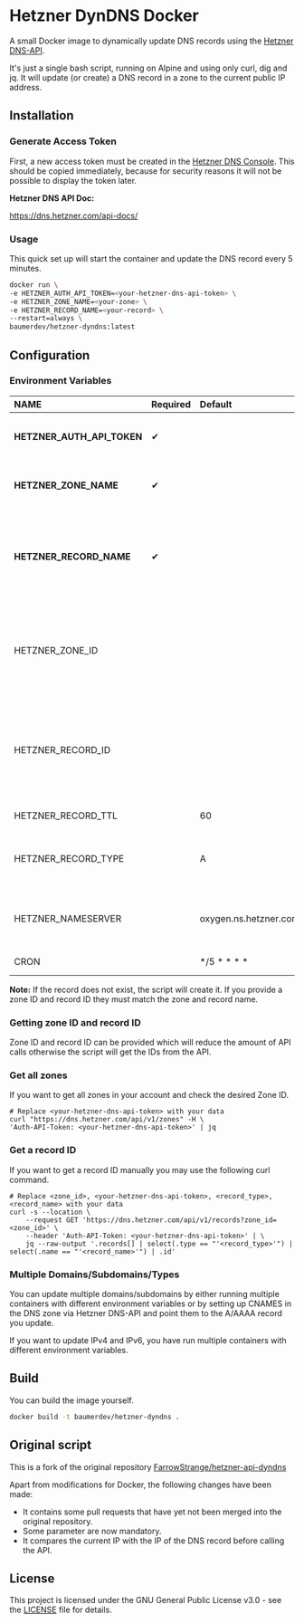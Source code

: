 # Hetzner DynDNS Docker

A small Docker image to dynamically update DNS records using the [Hetzner DNS-API](https://www.hetzner.com/dns-console/).

It's just a single bash script, running on Alpine and using only curl, dig and jq. It will update (or create) a DNS record in a zone to the current public IP address.

## Installation

### Generate Access Token

First, a new access token must be created in the [Hetzner DNS Console](https://dns.hetzner.com/). This should be copied immediately, because for security reasons it will not be possible to display the token later.

**Hetzner DNS API Doc:**

https://dns.hetzner.com/api-docs/

### Usage

This quick set up will start the container and update the DNS record every 5 minutes.

```bash
docker run \
-e HETZNER_AUTH_API_TOKEN=<your-hetzner-dns-api-token> \
-e HETZNER_ZONE_NAME=<your-zone> \
-e HETZNER_RECORD_NAME=<your-record> \
--restart=always \
baumerdev/hetzner-dyndns:latest
```

## Configuration

### Environment Variables

|NAME                       | Required | Default               | Description                                                                        |
|:--------------------------|:---------|:----------------------|:-----------------------------------------------------------------------------------|
|**HETZNER_AUTH_API_TOKEN** | ✔        |                       | Your Hetzner API access token                                                      |
|**HETZNER_ZONE_NAME**      | ✔        |                       | The zone name a.k.a the domain name.                                               |
|**HETZNER_RECORD_NAME**    | ✔        |                       | The record name a.k.a the subdomain. '@' to set the record for the zone itself.    |
|HETZNER_ZONE_ID            |          |                       | The zone ID to update. If not provided, the script will get the ID from the API.   |
|HETZNER_RECORD_ID          |          |                       | The record ID to update. If not provided, the script will get the ID from the API. |
|HETZNER_RECORD_TTL         |          | 60                    | The TTL of the record.                                                             |
|HETZNER_RECORD_TYPE        |          | A                     | The record type. Either A for IPv4 or AAAA for IPv6.                               |
|HETZNER_NAMESERVER         |          | oxygen.ns.hetzner.com | Nameserver for checking if anything is up-to-date.                                 |
|CRON                       |          | */5 * * * *           | Crontab time fields                                                                |

**Note:** If the record does not exist, the script will create it. If you provide a zone ID and record ID they must match the zone and record name.

### Getting zone ID and record ID

Zone ID and record ID can be provided which will reduce the amount of API calls otherwise the script will get the IDs from the API.

### Get all zones

If you want to get all zones in your account and check the desired Zone ID.

```
# Replace <your-hetzner-dns-api-token> with your data
curl "https://dns.hetzner.com/api/v1/zones" -H \
'Auth-API-Token: <your-hetzner-dns-api-token>' | jq
```

### Get a record ID

If you want to get a record ID manually you may use the following curl command.

```
# Replace <zone_id>, <your-hetzner-dns-api-token>, <record_type>, <record_name> with your data
curl -s --location \
    --request GET 'https://dns.hetzner.com/api/v1/records?zone_id=<zone_id>' \
    --header 'Auth-API-Token: <your-hetzner-dns-api-token>' | \
    jq --raw-output '.records[] | select(.type == "'<record_type>'") | select(.name == "'<record_name>'") | .id'
```

### Multiple Domains/Subdomains/Types

You can update multiple domains/subdomains by either running multiple containers with different environment variables or by setting up CNAMES in the DNS zone via Hetzner DNS-API and point them to the A/AAAA record you update.

If you want to update IPv4 and IPv6, you have run multiple containers with different environment variables.

## Build

You can build the image yourself.

```bash
docker build -t baumerdev/hetzner-dyndns .
```

## Original script

This is a fork of the original repository [FarrowStrange/hetzner-api-dyndns](https://github.com/FarrowStrange/hetzner-api-dyndns)

Apart from modifications for Docker, the following changes have been made:

  * It contains some pull requests that have yet not been merged into the original repository.
  * Some parameter are now mandatory.
  * It compares the current IP with the IP of the DNS record before calling the API.

## License

This project is licensed under the GNU General Public License v3.0 - see the [LICENSE](LICENSE) file for details.
